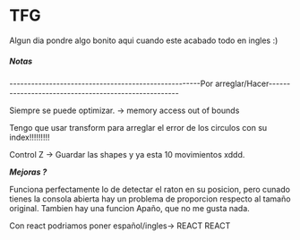 # TFG

Algun dia pondre algo bonito aqui cuando este acabado todo en ingles :)

##### Notas ####

-----------------------------------------------------Por arreglar/Hacer-----------------------------------------------------

Siempre se puede optimizar. -> memory access out of bounds

Tengo que usar transform para arreglar el error de los circulos con su index!!!!!!!!!

Control Z -> Guardar las shapes y ya esta 10 movimientos xddd.

*******************************************************Mejoras ?*******************************************************

Funciona perfectamente lo de detectar el raton en su posicion, pero cunado tienes la consola abierta hay un problema 
de proporcion respecto al tamaño original. Tambien hay una funcion Apaño, que no me gusta nada.

Con react podriamos poner español/ingles-> REACT REACT

